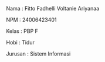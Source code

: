 Nama : Fitto Fadhelli Voltanie Ariyanaa

NPM : 24006423401

Kelas : PBP F

Hobi : Tidur

Jurusan : Sistem Informasi